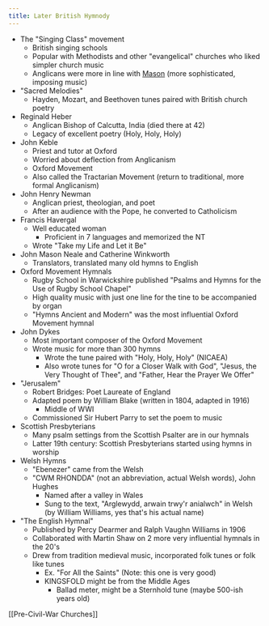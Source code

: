 ```yaml
---
title: Later British Hymnody
---
```

- The "Singing Class" movement
	- British singing schools
	- Popular with Methodists and other "evangelical" churches who liked simpler church music
	- Anglicans were more in line with [Mason](notes/Fall%202023/Hymnology/American%20Hymnody.md) (more sophisticated, imposing music)
- "Sacred Melodies"
	- Hayden, Mozart, and Beethoven tunes paired with British church poetry
- Reginald Heber
	- Anglican Bishop of Calcutta, India (died there at 42)
	- Legacy of excellent poetry (Holy, Holy, Holy)
- John Keble
	- Priest and tutor at Oxford
	- Worried about deflection from Anglicanism
	- Oxford Movement
	- Also called the Tractarian Movement (return to traditional, more formal Anglicanism)
- John Henry Newman
	- Anglican priest, theologian, and poet
	- After an audience with the Pope, he converted to Catholicism
- Francis Havergal
	- Well educated woman
		- Proficient in 7 languages and memorized the NT
	- Wrote "Take my Life and Let it Be"
- John Mason Neale and Catherine Winkworth
	- Translators, translated many old hymns to English
- Oxford Movement Hymnals
	- Rugby School in Warwickshire published "Psalms and Hymns for the Use of Rugby School Chapel"
	- High quality music with just one line for the tine to be accompanied by organ
	- "Hymns Ancient and Modern" was the most influential Oxford Movement hymnal
- John Dykes
	- Most important composer of the Oxford Movement
	- Wrote music for more than 300 hymns
		- Wrote the tune paired with "Holy, Holy, Holy" (NICAEA)
		- Also wrote tunes for "O for a Closer Walk with God", "Jesus, the Very Thought of Thee", and "Father, Hear the Prayer We Offer"
- "Jerusalem"
	- Robert Bridges: Poet Laureate of England
	- Adapted poem by William Blake (written in 1804, adapted in 1916)
		- Middle of WWI
	- Commissioned Sir Hubert Parry to set the poem to music
- Scottish Presbyterians
	- Many psalm settings from the Scottish Psalter are in our hymnals
	- Latter 19th century: Scottish Presbyterians started using hymns in worship
- Welsh Hymns
	- "Ebenezer" came from the Welsh
	- "CWM RHONDDA" (not an abbreviation, actual Welsh words), John Hughes
		- Named after a valley in Wales
		- Sung to the text, "Arglewydd, arwain trwy'r anialwch" in Welsh (by William Williams, yes that's his actual name)
- "The English Hymnal"
	- Published by Percy Dearmer and Ralph Vaughn Williams in 1906
	- Collaborated with Martin Shaw on 2 more very influential hymnals in the 20's
	- Drew from tradition medieval music, incorporated folk tunes or folk like tunes
		- Ex. "For All the Saints" (Note: this one is very good)
		- KINGSFOLD might be from the Middle Ages
			- Ballad meter, might be a Sternhold tune (maybe 500-ish years old)
			  
[[Pre-Civil-War Churches]]
	